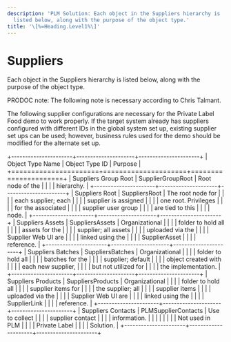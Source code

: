 ```yaml
---
description: 'PLM Solution: Each object in the Suppliers hierarchy is
  listed below, along with the purpose of the object type.'
title: '\[%=Heading.Level1%\]'
---
```


Suppliers
=========

Each object in the Suppliers hierarchy is listed below, along with the
purpose of the object type.

PRODOC note: The following note is necessary according to Chris Talmant.

The following supplier configurations are necessary for the Private
Label Food demo to work properly. If the target system already has
suppliers configured with different IDs in the global system set up,
existing supplier set ups can be used; however, business rules used for
the demo should be modified for the alternate set up.

+----------------------+---------------------+----------------------+
| Object Type Name     | Object Type ID      | Purpose              |
+======================+=====================+======================+
| Suppliers Group Root | SupplierGroupRoot   | Root node of the     |
|                      |                     | hierarchy.           |
+----------------------+---------------------+----------------------+
| Suppliers Root       | SuppliersRoot       | The root node for    |
|                      |                     | each supplier; each  |
|                      |                     | supplier is assigned |
|                      |                     | one root. Privileges |
|                      |                     | for the associated   |
|                      |                     | supplier user group  |
|                      |                     | are tied to this     |
|                      |                     | node.                |
+----------------------+---------------------+----------------------+
| Suppliers Assets     | SuppliersAssets     | Organizational       |
|                      |                     | folder to hold all   |
|                      |                     | assets for the       |
|                      |                     | supplier; all assets |
|                      |                     | uploaded via the     |
|                      |                     | Supplier Web UI are  |
|                      |                     | linked using the     |
|                      |                     | SupplierAsset        |
|                      |                     | reference.           |
+----------------------+---------------------+----------------------+
| Suppliers Batches    | SuppliersBatches    | Organizational       |
|                      |                     | folder to hold all   |
|                      |                     | batches for the      |
|                      |                     | supplier; default    |
|                      |                     | object created with  |
|                      |                     | each new supplier,   |
|                      |                     | but not utilized for |
|                      |                     | the implementation.  |
+----------------------+---------------------+----------------------+
| Suppliers Products   | SuppliersProducts   | Organizational       |
|                      |                     | folder to hold all   |
|                      |                     | supplier items for   |
|                      |                     | the supplier; all    |
|                      |                     | supplier items       |
|                      |                     | uploaded via the     |
|                      |                     | Supplier Web UI are  |
|                      |                     | linked using the     |
|                      |                     | SupplierLink         |
|                      |                     | reference.           |
+----------------------+---------------------+----------------------+
| Suppliers Contacts   | PLMSupplierContacts | Use to collect       |
|                      |                     | supplier contact     |
|                      |                     | information.         |
|                      |                     |                      |
|                      |                     | Not used in PLM      |
|                      |                     | Private Label        |
|                      |                     | Solution.            |
+----------------------+---------------------+----------------------+

